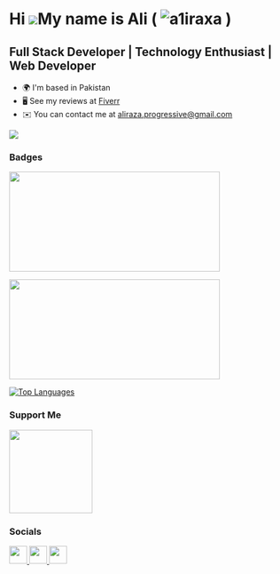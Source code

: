 Hi ![](https://user-images.githubusercontent.com/18350557/176309783-0785949b-9127-417c-8b55-ab5a4333674e.gif)My name is Ali ( <img src="https://komarev.com/ghpvc/?username=a1iraxa&label=Profile%20views&color=0e75b6&style=flat" alt="a1iraxa" /> )
===============================================================================================================================

Full Stack Developer | Technology Enthusiast | Web Developer
------------------------------------------------------------

* 🌍  I'm based in Pakistan
* 🖥️  See my reviews at [Fiverr](https://www.fiverr.com/w3blevel)
* ✉️  You can contact me at [aliraza.progressive@gmail.com](mailto:aliraza.progressive@gmail.com)

<a href="https://www.twitter.com/a1iraxa" target="_blank" rel="noreferrer"><img
src="https://img.shields.io/twitter/follow/a1iraxa?logo=twitter&style=for-the-badge&color=0891b2&labelColor=1c1917"
/></a>

### Badges
<p align="left">
  <a href="https://github.com/a1iraxa">
    <img height="180em" width="380em" src="https://github-readme-stats-eight-theta.vercel.app/api?username=a1iraxa&show_icons=true&theme=algolia&include_all_commits=true&count_private=true"/>
  </a>
</p>
<p align="left">
  <a href="https://github.com/a1iraxa">
    <img height="180em" width="380em" src="https://github-readme-stats-eight-theta.vercel.app/api/top-langs/?username=a1iraxa&layout=compact&langs_count=6&theme=algolia"/>
  </a>
</p>
<p align="left">
  <a href="https://github.com/a1iraxa" align="left"><img src="https://github-readme-stats.vercel.app/api/top-langs/?username=a1iraxa&langs_count=10&title_color=0891b2&text_color=ffffff&icon_color=0891b2&bg_color=1c1917&hide_border=true&locale=en&custom_title=Top%20%Languages" alt="Top Languages" /></a>
</p>

### Support Me
<a href="https://www.buymeacoffee.com/a1iraxa"><img src="https://cdn.buymeacoffee.com/buttons/v2/default-yellow.png" width="150"/></a>

### Socials

<p align="left">
	<a href="https://www.dev.to/a1iraxa" target="_blank" rel="noreferrer"> 
		<picture>
			<source media="(prefers-color-scheme: dark)" srcset="https://raw.githubusercontent.com/danielcranney/readme-generator/main/public/icons/socials/devdotto-dark.svg" />
			<source media="(prefers-color-scheme: light)" srcset="https://raw.githubusercontent.com/danielcranney/readme-generator/main/public/icons/socials/devdotto.svg" />
			<img src="https://raw.githubusercontent.com/danielcranney/readme-generator/main/public/icons/socials/devdotto.svg" width="32" height="32" />
		</picture>
	</a>
	<a href="https://www.github.com/a1iraxa" target="_blank" rel="noreferrer">
		<picture>
			<source media="(prefers-color-scheme: dark)" srcset="https://raw.githubusercontent.com/danielcranney/readme-generator/main/public/icons/socials/github-dark.svg" />
			<source media="(prefers-color-scheme: light)" srcset="https://raw.githubusercontent.com/danielcranney/readme-generator/main/public/icons/socials/github.svg" />
			<img src="https://raw.githubusercontent.com/danielcranney/readme-generator/main/public/icons/socials/github.svg" width="32" height="32" />
		</picture>
	</a>
	<a href="https://www.x.com/a1iraxa" target="_blank" rel="noreferrer">
		<picture>
			<source media="(prefers-color-scheme: dark)" srcset="https://raw.githubusercontent.com/danielcranney/readme-generator/main/public/icons/socials/twitter-dark.svg" />
			<source media="(prefers-color-scheme: light)" srcset="https://raw.githubusercontent.com/danielcranney/readme-generator/main/public/icons/socials/twitter.svg" />
			<img src="https://raw.githubusercontent.com/danielcranney/readme-generator/main/public/icons/socials/twitter.svg" width="32" height="32"/>
		</picture>
	</a>
</p>
